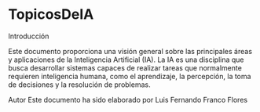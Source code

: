 # TopicosDeIA
Introducción

Este documento proporciona una visión general sobre las principales áreas y aplicaciones de la Inteligencia Artificial (IA). La IA es una disciplina que busca desarrollar sistemas capaces de realizar tareas que normalmente requieren inteligencia humana, como el aprendizaje, la percepción, la toma de decisiones y la resolución de problemas.

Autor
Este documento ha sido elaborado por Luis Fernando Franco Flores
